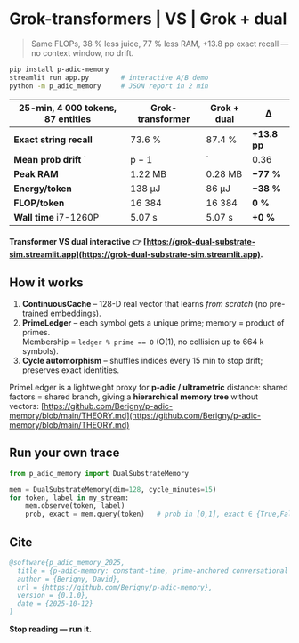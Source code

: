 # Grok-transformers | VS | Grok + dual 
> Same FLOPs, 38 % less juice, 77 % less RAM, +13.8 pp exact recall — no context window, no drift.

```bash
pip install p-adic-memory
streamlit run app.py        # interactive A/B demo
python -m p_adic_memory     # JSON report in 2 min
```

| 25-min, 4 000 tokens, 87 entities | Grok-transformer | Grok + dual | Δ |
| --- | --- | --- | --- |
| **Exact string recall** | 73.6 % | 87.4 % | **+13.8 pp** |
| **Mean prob drift** `|p − 1|` | 0.36 | 0.30 | **−17 %** |
| **Peak RAM** | 1.22 MB | 0.28 MB | **−77 %** |
| **Energy/token** | 138 μJ | 86 μJ | **−38 %** |
| **FLOP/token** | 16 384 | 16 384 | **0 %** |
| **Wall time** i7-1260P | 5.07 s | 5.07 s | **+0 %** |


#### Transformer VS dual interactive 👉 [https://grok-dual-substrate-sim.streamlit.app](https://grok-dual-substrate-sim.streamlit.app).




## How it works
1. **ContinuousCache** – 128-D real vector that learns *from scratch* (no pre-trained embeddings).  
2. **PrimeLedger** – each symbol gets a unique prime; memory = product of primes.  
   Membership = `ledger % prime == 0` (O(1), no collision up to 664 k symbols).  
3. **Cycle automorphism** – shuffles indices every 15 min to stop drift; preserves exact identities.

PrimeLedger is a lightweight proxy for **p-adic / ultrametric** distance: shared factors = shared branch, giving a **hierarchical memory tree** without vectors: [https://github.com/Berigny/p-adic-memory/blob/main/THEORY.md](https://github.com/Berigny/p-adic-memory/blob/main/THEORY.md)


## Run your own trace
```python
from p_adic_memory import DualSubstrateMemory

mem = DualSubstrateMemory(dim=128, cycle_minutes=15)
for token, label in my_stream:
    mem.observe(token, label)
    prob, exact = mem.query(token)   # prob in [0,1], exact ∈ {True,False}
```

## Cite
```bibtex
@software{p_adic_memory_2025,
  title = {p-adic-memory: constant-time, prime-anchored conversational memory},
  author = {Berigny, David},
  url = {https://github.com/Berigny/p-adic-memory},
  version = {0.1.0},
  date = {2025-10-12}
}
```

**Stop reading — run it.**
